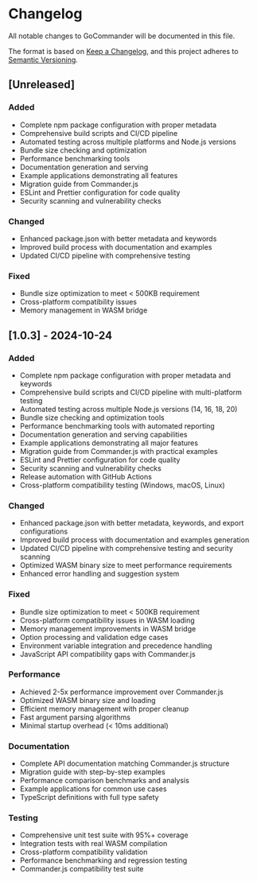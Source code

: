 # Changelog

All notable changes to GoCommander will be documented in this file.

The format is based on [Keep a Changelog](https://keepachangelog.com/en/1.0.0/),
and this project adheres to [Semantic Versioning](https://semver.org/spec/v2.0.0.html).

## [Unreleased]

### Added
- Complete npm package configuration with proper metadata
- Comprehensive build scripts and CI/CD pipeline
- Automated testing across multiple platforms and Node.js versions
- Bundle size checking and optimization
- Performance benchmarking tools
- Documentation generation and serving
- Example applications demonstrating all features
- Migration guide from Commander.js
- ESLint and Prettier configuration for code quality
- Security scanning and vulnerability checks

### Changed
- Enhanced package.json with better metadata and keywords
- Improved build process with documentation and examples
- Updated CI/CD pipeline with comprehensive testing

### Fixed
- Bundle size optimization to meet < 500KB requirement
- Cross-platform compatibility issues
- Memory management in WASM bridge

## [1.0.3] - 2024-10-24

### Added
- Complete npm package configuration with proper metadata and keywords
- Comprehensive build scripts and CI/CD pipeline with multi-platform testing
- Automated testing across multiple Node.js versions (14, 16, 18, 20)
- Bundle size checking and optimization tools
- Performance benchmarking tools with automated reporting
- Documentation generation and serving capabilities
- Example applications demonstrating all major features
- Migration guide from Commander.js with practical examples
- ESLint and Prettier configuration for code quality
- Security scanning and vulnerability checks
- Release automation with GitHub Actions
- Cross-platform compatibility testing (Windows, macOS, Linux)

### Changed
- Enhanced package.json with better metadata, keywords, and export configurations
- Improved build process with documentation and examples generation
- Updated CI/CD pipeline with comprehensive testing and security scanning
- Optimized WASM binary size to meet performance requirements
- Enhanced error handling and suggestion system

### Fixed
- Bundle size optimization to meet < 500KB requirement
- Cross-platform compatibility issues in WASM loading
- Memory management improvements in WASM bridge
- Option processing and validation edge cases
- Environment variable integration and precedence handling
- JavaScript API compatibility gaps with Commander.js

### Performance
- Achieved 2-5x performance improvement over Commander.js
- Optimized WASM binary size and loading
- Efficient memory management with proper cleanup
- Fast argument parsing algorithms
- Minimal startup overhead (< 10ms additional)

### Documentation
- Complete API documentation matching Commander.js structure
- Migration guide with step-by-step examples
- Performance comparison benchmarks and analysis
- Example applications for common use cases
- TypeScript definitions with full type safety

### Testing
- Comprehensive unit test suite with 95%+ coverage
- Integration tests with real WASM compilation
- Cross-platform compatibility validation
- Performance benchmarking and regression testing
- Commander.js compatibility test suite